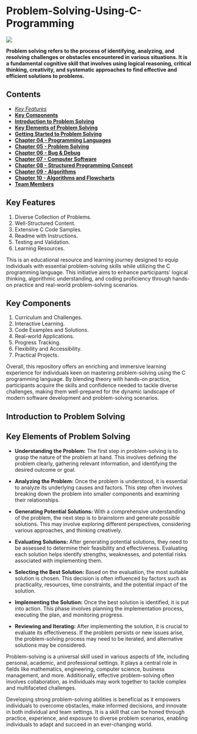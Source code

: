 # Problem-Solving-Using-C-Programming

<img src="https://cdn.liveplan.com/liveplan/content/uploads/2019/04/22121218/LivePlan-Headers-1.jpg">


<b>Problem solving refers to the process of identifying, analyzing, and resolving challenges or obstacles encountered in various situations. It is a fundamental cognitive skill that involves using logical reasoning, critical thinking, creativity, and systematic approaches to find effective and efficient solutions to problems.</b>

## Contents

* [<i>Key Features</i>](#key_features)
* [<b>Key Components</b>](#key_components)		              	
* [<b>Introduction to Problem Solving</b>](#introduction_to_problem_solving)		              	
* [<b>Key Elements of Problem Solving</b>](#key_elements_of_problem_solving)
* [<b>Getting Started to Problem Solving</b>](#getting_started)
* [<b>Chapter 04 - Programming Languages</b>](#chapter-04)
* [<b>Chapter 05 - Problem Solving</b>](#chapter-05)
* [<b>Chapter 06 - Bug & Debug</b>](#chapter-06)
* [<b>Chapter 07 - Computer Software</b>](#chapter-07)
* [<b>Chapter 08 - Structured Programming Concept</b>](#chapter-08)
* [<b>Chapter 09 - Algorithms</b>](#chapter-09)
* [<b>Chapter 10 - Algorithms and Flowcharts</b>](#chapter-10)
* [<b>Team Members</b>](#team_members)


## Key Features

1. Diverse Collection of Problems.
2. Well-Structured Content.
3. Extensive C Code Samples.
4. Readme with Instructions.
5. Testing and Validation.
6. Learning Resources.

This is an educational resource and learning journey designed to equip individuals with essential problem-solving skills while utilizing the C programming language. This initiative aims to enhance participants' logical thinking, algorithmic understanding, and coding proficiency through hands-on practice and real-world problem-solving scenarios.

## Key Components

1. Curriculum and Challenges.
2. Interactive Learning.
3. Code Examples and Solutions.
4. Real-world Applications.
5. Progress Tracking.
6. Flexibility and Accessibility.
7. Practical Projects.

Overall, this repository offers an enriching and immersive learning experience for individuals keen on mastering problem-solving using the C programming language. By blending theory with hands-on practice, participants acquire the skills and confidence needed to tackle diverse challenges, making them well-prepared for the dynamic landscape of modern software development and problem-solving scenarios.

## Introduction to Problem Solving



## Key Elements of Problem Solving

* <b>Understanding the Problem:</b> The first step in problem-solving is to grasp the nature of the problem at hand. This involves defining the problem clearly, gathering relevant information, and identifying the desired outcome or goal.

* <b>Analyzing the Problem:</b> Once the problem is understood, it is essential to analyze its underlying causes and factors. This step often involves breaking down the problem into smaller components and examining their relationships.

* <b>Generating Potential Solutions:</b> With a comprehensive understanding of the problem, the next step is to brainstorm and generate possible solutions. This may involve exploring different perspectives, considering various approaches, and thinking creatively.

* <b>Evaluating Solutions:</b> After generating potential solutions, they need to be assessed to determine their feasibility and effectiveness. Evaluating each solution helps identify strengths, weaknesses, and potential risks associated with implementing them.

* <b>Selecting the Best Solution:</b> Based on the evaluation, the most suitable solution is chosen. This decision is often influenced by factors such as practicality, resources, time constraints, and the potential impact of the solution.

* <b>Implementing the Solution:</b> Once the best solution is identified, it is put into action. This phase involves planning the implementation process, executing the plan, and monitoring progress.

* <b>Reviewing and Iterating:</b> After implementing the solution, it is crucial to evaluate its effectiveness. If the problem persists or new issues arise, the problem-solving process may need to be iterated, and alternative solutions may be considered.

Problem-solving is a universal skill used in various aspects of life, including personal, academic, and professional settings. It plays a central role in fields like mathematics, engineering, computer science, business management, and more. Additionally, effective problem-solving often involves collaboration, as individuals may work together to tackle complex and multifaceted challenges.

Developing strong problem-solving abilities is beneficial as it empowers individuals to overcome obstacles, make informed decisions, and innovate in both individual and team settings. It is a skill that can be honed through practice, experience, and exposure to diverse problem scenarios, enabling individuals to adapt and succeed in an ever-changing world.




